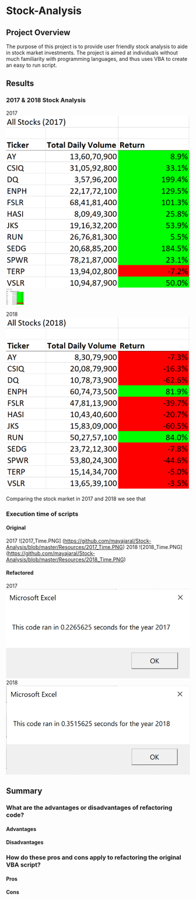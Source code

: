 # Stock-Analysis
## Project Overview
The purpose of this project is to provide user friendly stock analysis to aide in stock market investments. The project is aimed at individuals without much familiarity with programming languages, and thus uses VBA to create an easy to run script.
## Results
### 2017 & 2018 Stock Analysis
2017
![All_Stocks_2017.PNG](https://github.com/mayajaral/Stock-Analysis/blob/master/Resources/All_Stocks_2017.PNG)
<img src="https://github.com/mayajaral/Stock-Analysis/blob/master/Resources/All_Stocks_2017.PNG" width="48">

2018
![All_Stocks_2018.PNG](https://github.com/mayajaral/Stock-Analysis/blob/master/Resources/All_Stocks_2018.PNG)

Comparing the stock market in 2017 and 2018 we see that 
### Execution time of scripts
#### Original
2017
![2017_Time.PNG] (https://github.com/mayajaral/Stock-Analysis/blob/master/Resources/2017_Time.PNG)
2018
![2018_Time.PNG] (https://github.com/mayajaral/Stock-Analysis/blob/master/Resources/2018_Time.PNG)
#### Refactored
2017
![VBA_Challenge_2017.PNG](https://github.com/mayajaral/Stock-Analysis/blob/master/Resources/VBA_Challenge_2017.PNG)
2018
![VBA_Challenge_2018.PNG](https://github.com/mayajaral/Stock-Analysis/blob/master/Resources/VBA_Challenge_2018.PNG)

## Summary
### What are the advantages or disadvantages of refactoring code?
#### Advantages

#### Disadvantages
### How do these pros and cons apply to refactoring the original VBA script?
#### Pros
#### Cons
